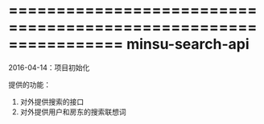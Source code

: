 ================================================================
minsu-search-api
================================================================



2016-04-14：项目初始化

提供的功能：
1. 对外提供搜索的接口
2. 对外提供用户和房东的搜索联想词